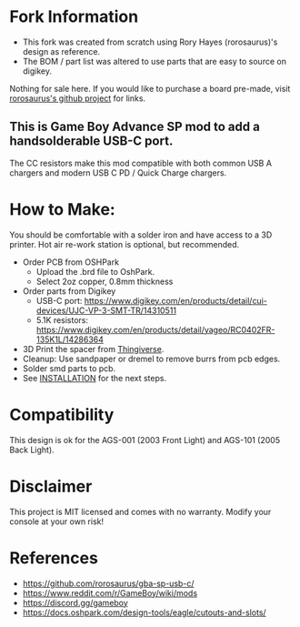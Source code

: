 # Fork Information

* This fork was created from scratch using Rory Hayes (rorosaurus)'s design as reference. 
* The BOM / part list was altered to use parts that are easy to source on digikey.

Nothing for sale here.  If you would like to purchase a board pre-made, visit [rorosaurus's github project](https://github.com/rorosaurus/gba-sp-usb-c) for links.

## This is Game Boy Advance SP mod to add a handsolderable USB-C port.

The CC resistors make this mod compatible with both common USB A chargers and modern USB C PD / Quick Charge chargers.

# How to Make:

You should be comfortable with a solder iron and have access to a 3D printer.  Hot air re-work station is optional, but recommended.

* Order PCB from OSHPark
   - Upload the .brd file to OshPark.
   - Select 2oz copper, 0.8mm thickness
* Order parts from Digikey
   - USB-C port: https://www.digikey.com/en/products/detail/cui-devices/UJC-VP-3-SMT-TR/14310511
   - 5.1K resistors: https://www.digikey.com/en/products/detail/yageo/RC0402FR-135K1L/14286364
* 3D Print the spacer from [Thingiverse](https://www.thingiverse.com/thing:4123563).
* Cleanup: Use sandpaper or dremel to remove burrs from pcb edges.
* Solder smd parts to pcb.
* See [INSTALLATION](INSTALLATION.md) for the next steps.

# Compatibility

This design is ok for the AGS-001 (2003 Front Light) and AGS-101 (2005 Back Light).

# Disclaimer

This project is MIT licensed and comes with no warranty.  Modify your console at your own risk!

# References

* https://github.com/rorosaurus/gba-sp-usb-c/
* https://www.reddit.com/r/GameBoy/wiki/mods
* https://discord.gg/gameboy
* https://docs.oshpark.com/design-tools/eagle/cutouts-and-slots/
